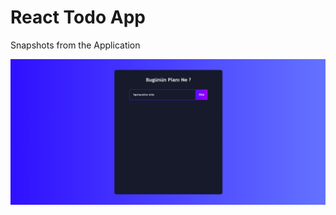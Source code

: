 # React Todo App

<p>Snapshots from the Application</p>
<img src="https://github.com/ertugrulchn/React_Todo_App/blob/main/images/todo_1.png?raw=true" />
